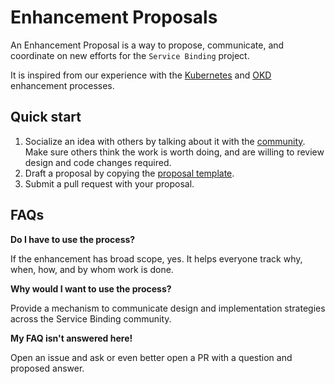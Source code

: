 # Enhancement Proposals

An Enhancement Proposal is a way to propose, communicate, and coordinate on new efforts for the `Service Binding` project.

It is inspired from our experience with the
[Kubernetes](https://github.com/kubernetes/enhancements/blob/master/keps/README.md) and
[OKD](https://github.com/openshift/enhancements/blob/master/guidelines/README.md) enhancement
processes.

## Quick start

1. Socialize an idea with others by talking about it with the [community](https://github.com/redhat-developer/service-binding-operator#community-discussion-contribution-and-support). Make sure others think the work is worth doing, and are willing to review design and code changes required.
2. Draft a proposal by copying the [proposal template](/docs/proposals/guidelines/proposal-template.md).
3. Submit a pull request with your proposal.

## FAQs

**Do I have to use the process?**

If the enhancement has broad scope, yes.  It helps everyone track why, when, how, and by whom work is done.

**Why would I want to use the process?**

Provide a mechanism to communicate design and implementation strategies across the Service Binding community.

**My FAQ isn't answered here!**

Open an issue and ask or even better open a PR with a question and proposed answer.